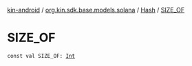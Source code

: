 [kin-android](../../index.md) / [org.kin.sdk.base.models.solana](../index.md) / [Hash](index.md) / [SIZE_OF](./-s-i-z-e_-o-f.md)

# SIZE_OF

`const val SIZE_OF: `[`Int`](https://kotlinlang.org/api/latest/jvm/stdlib/kotlin/-int/index.html)
